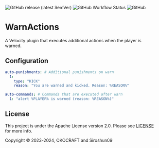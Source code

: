 ![GitHub release (latest SemVer)](https://img.shields.io/github/v/release/okocraft/WarnActions)
![GitHub Workflow Status](https://img.shields.io/github/actions/workflow/status/okocraft/WarnActions/maven.yml?branch=main)
![GitHub](https://img.shields.io/github/license/okocraft/WarnActions)

# WarnActions

A Velocity plugin that executes additional actions when the player is warned.

## Configuration

```yml
auto-punishments: # Additional punishments on warn
  1:
    type: "KICK"
    reason: "You are warned and kicked. Reason: %REASON%"

auto-commands: # Commands that are executed after warn
  1: "alert %PLAYER% is warned (reason: %REASON%)"

```

## License

This project is under the Apache License version 2.0. Please see [LICENSE](LICENSE) for more info.

Copyright © 2023-2024, OKOCRAFT and Siroshun09
